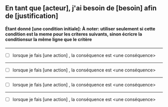 ## En tant que [acteur], j'ai besoin de [besoin] afin de [justification]

#### Étant donné [une condition initiale]: À noter: utiliser seulement si cette condition est la meme pour les criteres suivants, sinon écricre la conditionsur la même ligne que le critère
------
* [ ]  lorsque je fais [une action] , la conséquence est <une conséquence>
------
* [ ] lorsque je fais [une action] , la conséquence est <une conséquence>
------
* [ ] lorsque je fais [une action] , la conséquence est <une conséquence>
------
* [ ] lorsque je fais [une action] , la conséquence est <une conséquence>